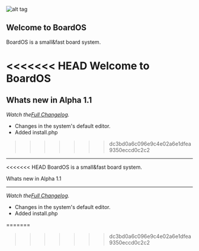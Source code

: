 ﻿![alt tag](http://srv1.jpg.co.il/3/52cc7f6d26eb0.jpg)

Welcome to BoardOS
------------------
BoardOS is a small&fast board system.

<<<<<<< HEAD
Welcome to BoardOS
=======
Whats new in Alpha 1.1
----------------------
*Watch the[Full Changelog](https://github.com/FrozeNick/BoardOS/blob/master/changelog.txt).*
 
 * Changes in the system's default editor.
 * Added install.php
>>>>>>> dc3bd0a6c096e9c4e02a6e1dfea9350eccd0c2c2

------------------

<<<<<<< HEAD
BoardOS is a small&fast board system.



Whats new in Alpha 1.1

----------------------

*Watch the[Full Changelog](https://github.com/FrozeNick/BoardOS/blob/master/changelog.txt).*

* Changes in the system's default editor.
* Added install.php


=======
>>>>>>> dc3bd0a6c096e9c4e02a6e1dfea9350eccd0c2c2
